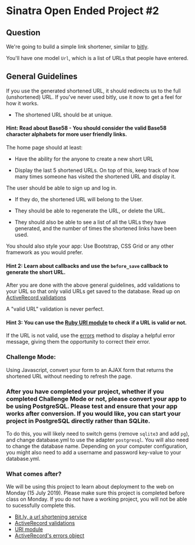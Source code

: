 # Sinatra Open Ended Project #2

## Question

We're going to build a simple link shortener, similar to [bitly][].

You'll have one model `Url`, which is a list of URLs that people have entered.

## General Guidelines

If you use the generated shortened URL, it should redirects us to the full (unshortened) URL.
If you've never used bitly, use it now to get a feel for how it works.

- The shortened URL should be at unique.

#### Hint: Read about Base58 - You should consider the valid Base58 character alphabets for more user friendly links.

The home page should at least:

- Have the ability for the anyone to create a new short URL

- Display the last 5 shortened URLs. On top of this, keep track of how many
times someone has visited the shortened URL and display it.

The user should be able to sign up and log in.

- If they do, the shortened URL will belong to the User.

- They should be able to regenerate the URL, or delete the URL.

- They should also be able to see a list of all the URLs they have generated, and the number of times the shortened links have been used.

You should also style your app: Use Bootstrap, CSS Grid or any other framework as you would prefer.

#### Hint 2: Learn about callbacks and use the `before_save` callback to generate the short URL.

After you are done with the above general guidelines, add validations to your URL so that only valid URLs get saved to the database. Read up on [ActiveRecord validations][]

A "valid URL" validation is never perfect. 

#### Hint 3: You can use the [Ruby URI module][URI module] to check if a URL is valid or not.

If the URL is not valid, use the [errors][] method to display a helpful error message, giving them the opportunity to correct their error.

### Challenge Mode:

Using Javascript, convert your form to an AJAX form that returns the shortened URL without needing to refresh the page.

### After you have completed your project, whether if you completed Challenge Mode or not, please convert your app to be using PostgreSQL. Please test and ensure that your app works after conversion. If you would like, you can start your project in PostgreSQL directly rather than SQLite.

To do this, you will likely need to switch gems (remove ```sqlite3``` and add ```pg```), and change database.yml to use the adapter ```postgresql```. You will also need to change the database name. Depending on your computer configuration, you might also need to add a username and password key-value to your database.yml.

### What comes after?

We will be using this project to learn about deployment to the web on Monday (15 July 2019). Please make sure this project is completed before class on Monday. If you do not have a working project, you will not be able to sucessfully complete this.

* [Bit.ly, a url shortening service][bitly]
* [ActiveRecord validations][]
* [URI module][]
* [ActiveRecord's errors object][errors]

[bitly]: http://bitly.com/
[ActiveRecord validations]: http://guides.rubyonrails.org/active_record_validations.html.
[URI module]: http://www.ruby-doc.org/stdlib-2.6.3/libdoc/uri/rdoc/URI.html
[errors]: http://guides.rubyonrails.org/active_record_validations.html#validations-overview-errors
